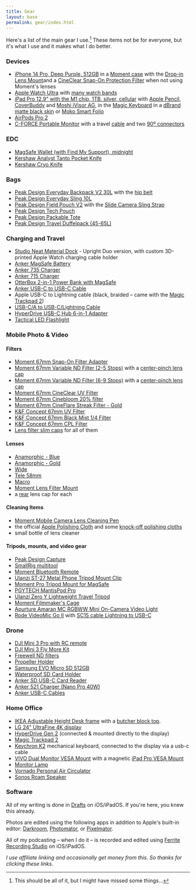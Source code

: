 ```yaml
---
title: Gear
layout: base
permalink: gear/index.html
---
```


Here's a list of the main gear I use.[^missed] These items not be for everyone, but it's what I use and it makes what I do better. 

[^missed]: This should be all of it, but I might have missed some things…

### Devices
- [iPhone 14 Pro, Deep Purple, 512GB](https://www.apple.com/iphone-14-pro/) in a [Moment case](https://www.shopmoment.com/products/moment-cases-for-iphone-14-compatible-with-magsafe/14-pro-black) with the [Drop-in Lens Mount](https://www.shopmoment.com/products/moment-drop-in-lens-mount-for-iphone-14/iphone14pro-and-iphone14promax)and a [CineClear Snap-On Protection Filter](https://www.shopmoment.com/products/moment-cineclear-snap-on-filter-for-iphone-14-pro-pro-max/) when not using Moment's lenses
- [Apple Watch Ultra](https://amzn.to/3YMnoUg) with [many watch bands](https://www.nahumck.me/watch-band-collection/)
- [iPad Pro 12.9" with the M1 chip, 1TB, silver, cellular](https://amzn.to/3CMJTww) with [Apple Pencil](https://amzn.to/3kKeQeD), [CoverBuddy](https://amzn.to/3lW9Ena) and [Moshi iVisor AG](https://www.moshi.com/en/product/ivisor-ag-anti-glare-screen-protector/black-clear-matte-for-ipad-pro-129-inch-5th-3rd-gen/), in the [Magic Keyboard](https://amzn.to/3obahMx) in a [dBrand matte black skin](https://dbrand.com/shop/magic-keyboard-for-ipad-pro-12.9-2021-skins-gen-5) or  [Moko Smart Folio](https://amzn.to/3zF8AJq)
- [AirPods Pro 2](https://amzn.to/3juJfzi)
- [C-FORCE Portable Monitor](https://amzn.to/3WCcnTu) with a travel [cable](https://amzn.to/3C2BHui) and two [90º connectors](https://amzn.to/3BZnFJV)

### EDC
- [MagSafe Wallet (with Find My Support), midnight](https://amzn.to/43CLsKJ)
- [Kershaw Analyst Tanto Pocket Knife](https://amzn.to/3DawPmV)
- [Kershaw Cryo Knife](https://amzn.to/43lgJBG)

### Bags
- [Peak Design Everyday Backpack V2 30L](https://www.peakdesign.com/products/everyday-backpack) with the [hip belt](https://www.peakdesign.com/products/everyday-hip-belt)
- [Peak Design Everyday Sling 10L](https://www.peakdesign.com/products/everyday-sling)
- [Peak Design Field Pouch V2](https://www.peakdesign.com/products/field-pouch/?variant=39360874741837) with the [Slide Camera Sling Strap](https://www.peakdesign.com/products/slide)
- [Peak Design Tech Pouch](https://www.peakdesign.com/products/tech-pouch)
- [Peak Design Packable Tote](https://www.peakdesign.com/products/packable-tote)
- [Peak Design Travel Duffelpack (45-65L)](https://www.peakdesign.com/products/travel-duffelpack)

### Charging and Travel
- [Studio Neat Material Dock](https://www.studioneat.com/products/materialdock) - Upright Duo version, with custom 3D-printed Apple Watch charging cable holder
- [Anker MagSafe Battery](https://amzn.to/3x8e5As)
- [Anker 735 Charger](https://amzn.to/3hW4Znj)
- [Anker 715 Charger](https://amzn.to/3ObSQYX)
- [OtterBox 2-in-1 Power Bank with MagSafe](https://store.apple.com/xc/product/HQ322ZM/A)
- [Anker USB-C to USB-C Cable](https://amzn.to/30warjD) 
- Apple USB-C to Lightning cable (black, braided – came with the [Magic Trackpad 2](https://amzn.to/3zP56Ea))
- [USB-C/A to USB-C/Lightning Cable](https://amzn.to/3YLVd7Q)
- [HyperDrive USB-C Hub 6-in-1 Adapter](https://amzn.to/2G1f388)
- [Tactical LED Flashlight](https://amzn.to/3WlBt9N)

### Mobile Photo & Video
#### Filters
- [Moment 67mm Snap-On Filter Adapter](https://www.shopmoment.com/products/moment-67mm-snap-on-filter-adapter-for-iphone14-pro-pro-max/)
- [Moment 67mm Variable ND Filter (2-5 Stops)](https://www.shopmoment.com/products/moment-variable-nd-filters) with a [center-pinch lens cap](https://amzn.to/3o4tWOe)
- [Moment 67mm Variable ND Filter (6-9 Stops)](https://www.shopmoment.com/products/moment-variable-nd-filters) with a [center-pinch lens cap](https://amzn.to/3o4tWOe)
- [Moment 67mm CineClear UV Filter](https://www.shopmoment.com/products/cineclear-uv-protection-filter)
- [Moment 67mm Cinebloom 20% filter](https://www.shopmoment.com/products/moment-cinebloom-diffusion-filters)
- [Moment 67mm CineFlare Streak Filter - Gold](https://www.shopmoment.com/products/moment-cineflare-streak-filters/)
- [K&F Concept 67mm UV Filter](https://amzn.to/3oaBfDW)
- [K&F Concept 67mm Black Mist 1/4 Filter](https://amzn.to/3CNS0Jj)
- [K&F Concept 67mm CPL Filter](https://amzn.to/3i8Lll3)
- [Lens filter slim caps](https://amzn.to/3CPoAuc) for all of them
#### Lenses
- [Anamorphic - Blue](https://www.shopmoment.com/products/anamorphic-lens)
- [Anamorphic - Gold](https://www.shopmoment.com/products/anamorphic-lens-gold-flare)
- [Wide](https://www.shopmoment.com/products/wide-18-mm-lens)
- [Tele 58mm](https://www.shopmoment.com/products/tele-58-mm-lens)
- [Macro](https://www.shopmoment.com/products/macro-lens)
- [Moment Lens Filter Mount](https://www.shopmoment.com/products/67mm-lens-filter-mount/67mm)
- a [rear](https://www.shopmoment.com/products/rear-lens-cap) lens cap for each
#### Cleaning Items
- [Moment Mobile Camera Lens Cleaning Pen](https://www.shopmoment.com/products/lens-pen/lens-pen)
- the official [Apple Polishing Cloth](https://amzn.to/3YPbjOg) and some [knock-off polishing cloths](https://amzn.to/3GhJ97f)
- small bottle of lens cleaner
#### Tripods, mounts, and video gear
- [Peak Design Capture](https://www.peakdesign.com/products/capture)
- [SmallRig multitool](https://amzn.to/3VolB4P)
- [Moment Bluetooth Remote](https://www.shopmoment.com/products/moment-bluetooth-remote/v2)
- [Ulanzi ST-27 Metal Phone Tripod Mount Clip](https://www.ulanzi.com/collections/phone-tripod-mount/products/ulanzi-st-27-metal-phone-clip)
- [Moment Pro Tripod Mount for MagSafe](https://www.shopmoment.com/products/moment-pro-tripod-mount-for-magsafe/pro-portrait-landscape)
- [PGYTECH MantisPod Pro](https://www.bhphotovideo.com/c/product/1645235-REG/pgytech_p_cg_020_mantispod_pro_vlogging_tripod.html)
- [Ulanzi Zero Y Lightweight Travel Tripod](https://www.ulanzi.com/collections/best-seller/products/ulanzi-coman-lightweight-travel-tripod)
- [Moment Filmmaker's Cage](https://www.shopmoment.com/products/moment-mobile-filmmaker-cage-for-magsafe/)
- [Apurture Amaran MC RGBWW Mini On-Camera Video Light](https://amzn.to/3hS18rw)
- [Rode VideoMic Go II](https://www.bhphotovideo.com/c/product/1679915-REG/rode_vmgoii_videomic_go_ii_ultracompact.html) with [SC15 cable Lightning to USB-C](https://www.bhphotovideo.com/c/product/1602040-REG/rode_sc15_300mm_lightning_to_usb_c.html)

### Drone
- [DJI Mini 3 Pro with RC remote](https://amzn.to/3GdZ4Dv)
- [DJI Mini 3 Fly More Kit](https://amzn.to/3YRikOn)
- [Freewell ND filters](https://amzn.to/3YFzDls)
- [Propeller Holder](https://amzn.to/3YPw9wG)
- [Samsung EVO Micro SD 512GB](https://amzn.to/3YKDDRM)
- [Waterproof SD Card Holder](https://amzn.to/3YL7Yjc)
- [Anker SD USB-C Card Reader](https://amzn.to/3hOqgPN)
- [Anker 521 Charger (Nano Pro 40W)](https://amzn.to/3n9T47T)
- [Anker USB-C Cables](https://amzn.to/42q5clg)

### Home Office

- [IKEA Adjustable Height Desk frame](https://www.ikea.com/us/en/p/idasen-sit-stand-underframe-for-table-top-dark-gray-20412175/) with a [butcher block top](https://www.lowes.com/pd/Sparrow-Peak-Acacia-5-ft-x-30-in-Ebony/5001792701).
- [LG 24" UltraFine 4K display](https://amzn.to/2ZCzVQ8)
- [HyperDrive Gen 2](https://www.indiegogo.com/projects/hyperdrive-gen2-next-generation-usb-c-hub) (connected & mounted directly to the display)
- [Magic Trackpad 2](https://amzn.to/3zP56Ea)
- [Keychron K2](https://amzn.to/3rbbmpf) mechanical keyboard, connected to the display via a usb-c cable
- [VIVO Dual Monitor VESA Mount](https://amzn.to/33Gbgfm) with a magnetic [iPad Pro VESA Mount](https://zelal.pro/en-us/products/magnetic-vesa-mount-for-ipad-pro)
- [Monitor Lamp](https://amzn.to/3CYyk5b)
- [Vornado Personal Air Circulator](https://amzn.to/3C2pG8a)
- [Sonos Roam Speaker](https://amzn.to/3POPkmp)

### Software

All of my writing is done in [Drafts](https://apps.apple.com/us/app/drafts/id1236254471?uo=4&at=1001l4VZ) on iOS/iPadOS. If you're here, you knew this already. 

Photos are edited using the following apps in addition to Apple's built-in editor: [Darkroom](https://apps.apple.com/app/id953286746), [Photomator](https://apps.apple.com/us/app/photomator-photo-editor/id1444636541), or [Pixelmator](https://apps.apple.com/us/app/pixelmator/id924695435).

All of my podcasting – when I do it – is recorded and edited using [Ferrite Recording Studio](https://apps.apple.com/us/app/ferrite-recording-studio/id1018780185?uo=4&at=1001l4VZ) on iOS/iPadOS.


<em>I use affiliate linking and occasionally get money from this. So thanks for clicking these links.</em>
